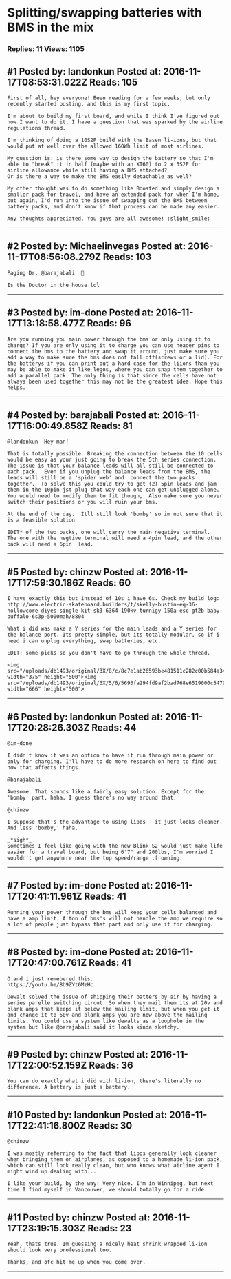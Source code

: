 # Splitting/swapping batteries with BMS in the mix

### Replies: 11 Views: 1105

## \#1 Posted by: landonkun Posted at: 2016-11-17T08:53:31.022Z Reads: 105

```
First of all, hey everyone! Been reading for a few weeks, but only recently started posting, and this is my first topic.

I'm about to build my first board, and while I think I've figured out how I want to do it, I have a question that was sparked by the airline regulations thread.

I'm thinking of doing a 10S2P build with the Basen li-ions, but that would put at well over the allowed 160Wh limit of most airlines.

My question is: is there some way to design the battery so that I'm able to "break" it in half (maybe with an XT60) to 2 x 5S2P for airline allowance while still having a BMS attached?
Or is there a way to make the BMS easily detachable as well?

My other thought was to do something like Boosted and simply design a smaller pack for travel, and have an extended pack for when I'm home, but again, I'd run into the issue of swapping out the BMS between battery packs, and don't know if that process can be made any easier.

Any thoughts appreciated. You guys are all awesome! :slight_smile:
```

---
## \#2 Posted by: Michaelinvegas Posted at: 2016-11-17T08:56:08.279Z Reads: 103

```
Paging Dr. @barajabali  🏥

Is the Doctor in the house lol
```

---
## \#3 Posted by: im-done Posted at: 2016-11-17T13:18:58.477Z Reads: 96

```
Are you running you main power through the bms or only using it to charge? If you are only using it to charge you can use header pins to connect the bms to the battery and swap it around, just make sure you add a way to make sure the bms does not fall off(screws or a lid). For the batterys if you can print out a hard case for the liions than you may be able to make it like legos, where you can snap them together to add a parallel pack. The only thing is that since the cells have not always been used together this may not be the greatest idea. Hope this helps.
```

---
## \#4 Posted by: barajabali Posted at: 2016-11-17T16:00:49.858Z Reads: 81

```
@landonkun  Hey man! 

That is totally possible. Breaking the connection between the 10 cells would be easy as your just going to break the 5th series connection.  The issue is that your balance leads will all still be connected to each pack.  Even if you unplug the balance leads from the BMS, the leads will still be a 'spider web' and  connect the two packs together.  To solve this you could try to get (2) 5pin leads and jam them in the 10pin jst plug that way each one can get unplugged alone.  You would need to modify them to fit though,  Also make sure you never switch their positions or you will ruin your bms.

At the end of the day.  Itll still look 'bomby' so im not sure that it is a feasible solution

EDIT* of the two packs, one will carry the main negative terminal.  The one with the negtive terminal will need a 4pin lead, and the other pack will need a 6pin  lead.
```

---
## \#5 Posted by: chinzw Posted at: 2016-11-17T17:59:30.186Z Reads: 60

```
I have exactly this but instead of 10s i have 6s. Check my build log: http://www.electric-skateboard.builders/t/skelly-bustin-eq-36-hollowcore-diyes-single-kit-sk3-6364-190kv-turnigy-150a-esc-gt2b-baby-buffalo-6s3p-5000mah/8804

What i did was make a Y series for the main leads and a Y series for the balance port. Its pretty simple, but its totally modular, so if i need i can unplug everything, swap batteries, etc.

EDIT: some picks so you don't have to go through the whole thread.

<img src="/uploads/db1493/original/3X/8/c/8c7e1ab26593be481511c282c00b584a34997792.jpg" width="375" height="500"><img src="/uploads/db1493/original/3X/5/6/5693fa294fd9af2bad768e6519000c5479dce484.jpg" width="666" height="500">
```

---
## \#6 Posted by: landonkun Posted at: 2016-11-17T20:28:26.303Z Reads: 44

```
@im-done 

I didn't know it was an option to have it run through main power or only for charging. I'll have to do more research on here to find out how that affects things.

@barajabali 

Awesome. That sounds like a fairly easy solution. Except for the 'bomby' part, haha. I guess there's no way around that.

@chinzw

I suppose that's the advantage to using lipos - it just looks cleaner. And less 'bomby,' haha.

_*sigh*_
Sometimes I feel like going with the new Blink S2 would just make life easier for a travel board, but being 6'7" and 200lbs, I'm worried I wouldn't get anywhere near the top speed/range :frowning:
```

---
## \#7 Posted by: im-done Posted at: 2016-11-17T20:41:11.961Z Reads: 41

```
Running your power through the bms will keep your cells balanced and have a amp limit. A ton of bms's will not handle the amp we require so a lot of people just bypass that part and only use it for charging.
```

---
## \#8 Posted by: im-done Posted at: 2016-11-17T20:47:00.761Z Reads: 41

```
O and i just remebered this.
https://youtu.be/8b9ZYt6MzHc

Dewalt solved the issue of shipping their batters by air by having a series parelle switching circut. So when they mail them its at 20v and blank amps that keeps it below the mailing limit, but when you get it and change it to 60v and blank amps you are now above the mailing limits. You could use a system like dewalts as a loophole in the system but like @barajabali said it looks kinda sketchy.
```

---
## \#9 Posted by: chinzw Posted at: 2016-11-17T22:00:52.159Z Reads: 36

```
You can do exactly what i did with li-ion, there's literally no difference. A battery is just a battery.
```

---
## \#10 Posted by: landonkun Posted at: 2016-11-17T22:41:16.800Z Reads: 30

```
@chinzw 

I was mostly referring to the fact that lipos generally look cleaner when bringing them on airplanes, as opposed to a homemade li-ion pack, which can still look really clean, but who knows what airline agent I might wind up dealing with...

I like your build, by the way! Very nice. I'm in Winnipeg, but next time I find myself in Vancouver, we should totally go for a ride.
```

---
## \#11 Posted by: chinzw Posted at: 2016-11-17T23:19:15.303Z Reads: 23

```
Yeah, thats true. Im guessing a nicely heat shrink wrapped li-ion should look very professional too.

Thanks, and ofc hit me up when you come over.
```

---
